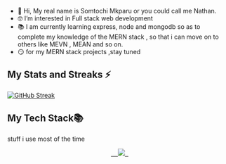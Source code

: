- 👋 Hi, My real name is Somtochi Mkparu or you could call me Nathan.
- 🤓 I’m interested in Full stack web development
- 📚 I am currently learning express, node and mongodb  so as to complete my knowledge of the MERN stack , so that i can move on to others like MEVN , MEAN and so on.
- 😏 for my  MERN stack projects ,stay tuned

## My Stats and Streaks ⚡
[![GitHub Streak](https://github-readme-streak-stats.herokuapp.com?user=Nathan-Somto&theme=synthwave)](https://git.io/streak-stats)

## My Tech Stack📚

stuff i use most of the time

<p align="center">
  <a href="https://skillicons.dev">
    <img src="https://skillicons.dev/icons?i=git,c,js,html,css,express,tailwind,ts,nodejs,mongodb,react&theme=dark&perline=4" />
  </a>
</p>
<!---
wildcatmidnight883/wildcatmidnight883 is a ✨ special ✨ repository because its `README.md` (this file) appears on your GitHub profile.
You can click the Preview link to take a look at your changes.
--->
